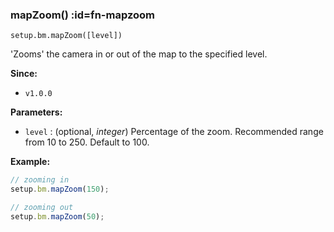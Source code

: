 
### mapZoom() :id=fn-mapzoom

`setup.bm.mapZoom([level])`

'Zooms' the camera in or out of the map to the specified level.

**Since:**
- `v1.0.0`

**Parameters:**
- `level` : (optional, *integer*) Percentage of the zoom. Recommended range from 10 to 250. Default to 100.

**Example:**
```js
// zooming in
setup.bm.mapZoom(150);

// zooming out
setup.bm.mapZoom(50);
```
